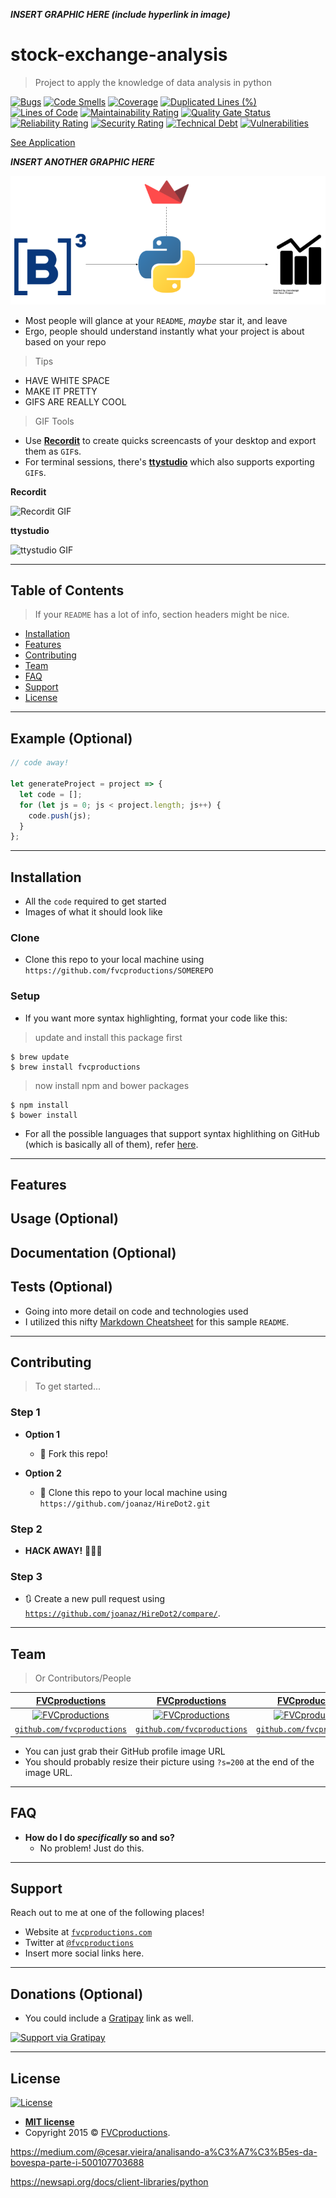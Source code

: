 

<!-- [![FVCproductions](https://avatars1.githubusercontent.com/u/4284691?v=3&s=200)](http://fvcproductions.com) -->

***INSERT GRAPHIC HERE (include hyperlink in image)***

# stock-exchange-analysis
> Project to apply the knowledge of data analysis in python

[![Bugs](https://sonarcloud.io/api/project_badges/measure?project=jpchagas_stock-exchange-analysis&metric=bugs)](https://sonarcloud.io/dashboard?id=jpchagas_stock-exchange-analysis)
[![Code Smells](https://sonarcloud.io/api/project_badges/measure?project=jpchagas_stock-exchange-analysis&metric=code_smells)](https://sonarcloud.io/dashboard?id=jpchagas_stock-exchange-analysis)
[![Coverage](https://sonarcloud.io/api/project_badges/measure?project=jpchagas_stock-exchange-analysis&metric=coverage)](https://sonarcloud.io/dashboard?id=jpchagas_stock-exchange-analysis)
[![Duplicated Lines (%)](https://sonarcloud.io/api/project_badges/measure?project=jpchagas_stock-exchange-analysis&metric=duplicated_lines_density)](https://sonarcloud.io/dashboard?id=jpchagas_stock-exchange-analysis)
[![Lines of Code](https://sonarcloud.io/api/project_badges/measure?project=jpchagas_stock-exchange-analysis&metric=ncloc)](https://sonarcloud.io/dashboard?id=jpchagas_stock-exchange-analysis)
[![Maintainability Rating](https://sonarcloud.io/api/project_badges/measure?project=jpchagas_stock-exchange-analysis&metric=sqale_rating)](https://sonarcloud.io/dashboard?id=jpchagas_stock-exchange-analysis)
[![Quality Gate Status](https://sonarcloud.io/api/project_badges/measure?project=jpchagas_stock-exchange-analysis&metric=alert_status)](https://sonarcloud.io/dashboard?id=jpchagas_stock-exchange-analysis)
[![Reliability Rating](https://sonarcloud.io/api/project_badges/measure?project=jpchagas_stock-exchange-analysis&metric=reliability_rating)](https://sonarcloud.io/dashboard?id=jpchagas_stock-exchange-analysis)
[![Security Rating](https://sonarcloud.io/api/project_badges/measure?project=jpchagas_stock-exchange-analysis&metric=security_rating)](https://sonarcloud.io/dashboard?id=jpchagas_stock-exchange-analysis)
[![Technical Debt](https://sonarcloud.io/api/project_badges/measure?project=jpchagas_stock-exchange-analysis&metric=sqale_index)](https://sonarcloud.io/dashboard?id=jpchagas_stock-exchange-analysis)
[![Vulnerabilities](https://sonarcloud.io/api/project_badges/measure?project=jpchagas_stock-exchange-analysis&metric=vulnerabilities)](https://sonarcloud.io/dashboard?id=jpchagas_stock-exchange-analysis)

[See Application](https://stock-exchange-analysis.herokuapp.com/)

***INSERT ANOTHER GRAPHIC HERE***

[![INSERT YOUR GRAPHIC HERE](https://github.com/jpchagas/stock-exchange-analysis/blob/master/img/stockexchange.png)]()

- Most people will glance at your `README`, *maybe* star it, and leave
- Ergo, people should understand instantly what your project is about based on your repo

> Tips

- HAVE WHITE SPACE
- MAKE IT PRETTY
- GIFS ARE REALLY COOL

> GIF Tools

- Use <a href="http://recordit.co/" target="_blank">**Recordit**</a> to create quicks screencasts of your desktop and export them as `GIF`s.
- For terminal sessions, there's <a href="https://github.com/chjj/ttystudio" target="_blank">**ttystudio**</a> which also supports exporting `GIF`s.

**Recordit**

![Recordit GIF](http://g.recordit.co/iLN6A0vSD8.gif)

**ttystudio**

![ttystudio GIF](https://raw.githubusercontent.com/chjj/ttystudio/master/img/example.gif)

---

## Table of Contents

> If your `README` has a lot of info, section headers might be nice.

- [Installation](#installation)
- [Features](#features)
- [Contributing](#contributing)
- [Team](#team)
- [FAQ](#faq)
- [Support](#support)
- [License](#license)


---

## Example (Optional)

```javascript
// code away!

let generateProject = project => {
  let code = [];
  for (let js = 0; js < project.length; js++) {
    code.push(js);
  }
};
```

---

## Installation

- All the `code` required to get started
- Images of what it should look like

### Clone

- Clone this repo to your local machine using `https://github.com/fvcproductions/SOMEREPO`

### Setup

- If you want more syntax highlighting, format your code like this:

> update and install this package first

```shell
$ brew update
$ brew install fvcproductions
```

> now install npm and bower packages

```shell
$ npm install
$ bower install
```

- For all the possible languages that support syntax highlithing on GitHub (which is basically all of them), refer <a href="https://github.com/github/linguist/blob/master/lib/linguist/languages.yml" target="_blank">here</a>.

---

## Features
## Usage (Optional)
## Documentation (Optional)
## Tests (Optional)

- Going into more detail on code and technologies used
- I utilized this nifty <a href="https://github.com/adam-p/markdown-here/wiki/Markdown-Cheatsheet" target="_blank">Markdown Cheatsheet</a> for this sample `README`.

---

## Contributing

> To get started...

### Step 1

- **Option 1**
    - 🍴 Fork this repo!

- **Option 2**
    - 👯 Clone this repo to your local machine using `https://github.com/joanaz/HireDot2.git`

### Step 2

- **HACK AWAY!** 🔨🔨🔨

### Step 3

- 🔃 Create a new pull request using <a href="https://github.com/joanaz/HireDot2/compare/" target="_blank">`https://github.com/joanaz/HireDot2/compare/`</a>.

---

## Team

> Or Contributors/People

| <a href="http://fvcproductions.com" target="_blank">**FVCproductions**</a> | <a href="http://fvcproductions.com" target="_blank">**FVCproductions**</a> | <a href="http://fvcproductions.com" target="_blank">**FVCproductions**</a> |
| :---: |:---:| :---:|
| [![FVCproductions](https://avatars1.githubusercontent.com/u/4284691?v=3&s=200)](http://fvcproductions.com)    | [![FVCproductions](https://avatars1.githubusercontent.com/u/4284691?v=3&s=200)](http://fvcproductions.com) | [![FVCproductions](https://avatars1.githubusercontent.com/u/4284691?v=3&s=200)](http://fvcproductions.com)  |
| <a href="http://github.com/fvcproductions" target="_blank">`github.com/fvcproductions`</a> | <a href="http://github.com/fvcproductions" target="_blank">`github.com/fvcproductions`</a> | <a href="http://github.com/fvcproductions" target="_blank">`github.com/fvcproductions`</a> |

- You can just grab their GitHub profile image URL
- You should probably resize their picture using `?s=200` at the end of the image URL.

---

## FAQ

- **How do I do *specifically* so and so?**
    - No problem! Just do this.

---

## Support

Reach out to me at one of the following places!

- Website at <a href="http://fvcproductions.com" target="_blank">`fvcproductions.com`</a>
- Twitter at <a href="http://twitter.com/fvcproductions" target="_blank">`@fvcproductions`</a>
- Insert more social links here.

---

## Donations (Optional)

- You could include a <a href="https://cdn.rawgit.com/gratipay/gratipay-badge/2.3.0/dist/gratipay.png" target="_blank">Gratipay</a> link as well.

[![Support via Gratipay](https://cdn.rawgit.com/gratipay/gratipay-badge/2.3.0/dist/gratipay.png)](https://gratipay.com/fvcproductions/)


---

## License

[![License](http://img.shields.io/:license-mit-blue.svg?style=flat-square)](http://badges.mit-license.org)

- **[MIT license](http://opensource.org/licenses/mit-license.php)**
- Copyright 2015 © <a href="http://fvcproductions.com" target="_blank">FVCproductions</a>.

https://medium.com/@cesar.vieira/analisando-a%C3%A7%C3%B5es-da-bovespa-parte-i-500107703688

https://newsapi.org/docs/client-libraries/python

